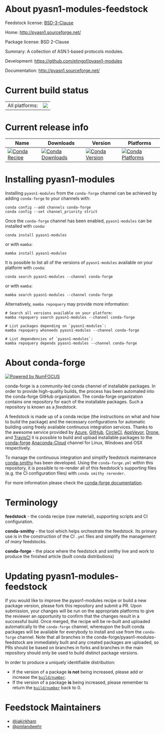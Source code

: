 About pyasn1-modules-feedstock
==============================

Feedstock license: [BSD-3-Clause](https://github.com/conda-forge/pyasn1-modules-feedstock/blob/main/LICENSE.txt)

Home: http://pyasn1.sourceforge.net/

Package license: BSD 2-Clause

Summary: A collection of ASN.1-based protocols modules.

Development: https://github.com/etingof/pyasn1-modules

Documentation: http://pyasn1.sourceforge.net/

Current build status
====================


<table><tr><td>All platforms:</td>
    <td>
      <a href="https://dev.azure.com/conda-forge/feedstock-builds/_build/latest?definitionId=3206&branchName=main">
        <img src="https://dev.azure.com/conda-forge/feedstock-builds/_apis/build/status/pyasn1-modules-feedstock?branchName=main">
      </a>
    </td>
  </tr>
</table>

Current release info
====================

| Name | Downloads | Version | Platforms |
| --- | --- | --- | --- |
| [![Conda Recipe](https://img.shields.io/badge/recipe-pyasn1--modules-green.svg)](https://anaconda.org/conda-forge/pyasn1-modules) | [![Conda Downloads](https://img.shields.io/conda/dn/conda-forge/pyasn1-modules.svg)](https://anaconda.org/conda-forge/pyasn1-modules) | [![Conda Version](https://img.shields.io/conda/vn/conda-forge/pyasn1-modules.svg)](https://anaconda.org/conda-forge/pyasn1-modules) | [![Conda Platforms](https://img.shields.io/conda/pn/conda-forge/pyasn1-modules.svg)](https://anaconda.org/conda-forge/pyasn1-modules) |

Installing pyasn1-modules
=========================

Installing `pyasn1-modules` from the `conda-forge` channel can be achieved by adding `conda-forge` to your channels with:

```
conda config --add channels conda-forge
conda config --set channel_priority strict
```

Once the `conda-forge` channel has been enabled, `pyasn1-modules` can be installed with `conda`:

```
conda install pyasn1-modules
```

or with `mamba`:

```
mamba install pyasn1-modules
```

It is possible to list all of the versions of `pyasn1-modules` available on your platform with `conda`:

```
conda search pyasn1-modules --channel conda-forge
```

or with `mamba`:

```
mamba search pyasn1-modules --channel conda-forge
```

Alternatively, `mamba repoquery` may provide more information:

```
# Search all versions available on your platform:
mamba repoquery search pyasn1-modules --channel conda-forge

# List packages depending on `pyasn1-modules`:
mamba repoquery whoneeds pyasn1-modules --channel conda-forge

# List dependencies of `pyasn1-modules`:
mamba repoquery depends pyasn1-modules --channel conda-forge
```


About conda-forge
=================

[![Powered by
NumFOCUS](https://img.shields.io/badge/powered%20by-NumFOCUS-orange.svg?style=flat&colorA=E1523D&colorB=007D8A)](https://numfocus.org)

conda-forge is a community-led conda channel of installable packages.
In order to provide high-quality builds, the process has been automated into the
conda-forge GitHub organization. The conda-forge organization contains one repository
for each of the installable packages. Such a repository is known as a *feedstock*.

A feedstock is made up of a conda recipe (the instructions on what and how to build
the package) and the necessary configurations for automatic building using freely
available continuous integration services. Thanks to the awesome service provided by
[Azure](https://azure.microsoft.com/en-us/services/devops/), [GitHub](https://github.com/),
[CircleCI](https://circleci.com/), [AppVeyor](https://www.appveyor.com/),
[Drone](https://cloud.drone.io/welcome), and [TravisCI](https://travis-ci.com/)
it is possible to build and upload installable packages to the
[conda-forge](https://anaconda.org/conda-forge) [Anaconda-Cloud](https://anaconda.org/)
channel for Linux, Windows and OSX respectively.

To manage the continuous integration and simplify feedstock maintenance
[conda-smithy](https://github.com/conda-forge/conda-smithy) has been developed.
Using the ``conda-forge.yml`` within this repository, it is possible to re-render all of
this feedstock's supporting files (e.g. the CI configuration files) with ``conda smithy rerender``.

For more information please check the [conda-forge documentation](https://conda-forge.org/docs/).

Terminology
===========

**feedstock** - the conda recipe (raw material), supporting scripts and CI configuration.

**conda-smithy** - the tool which helps orchestrate the feedstock.
                   Its primary use is in the construction of the CI ``.yml`` files
                   and simplify the management of *many* feedstocks.

**conda-forge** - the place where the feedstock and smithy live and work to
                  produce the finished article (built conda distributions)


Updating pyasn1-modules-feedstock
=================================

If you would like to improve the pyasn1-modules recipe or build a new
package version, please fork this repository and submit a PR. Upon submission,
your changes will be run on the appropriate platforms to give the reviewer an
opportunity to confirm that the changes result in a successful build. Once
merged, the recipe will be re-built and uploaded automatically to the
`conda-forge` channel, whereupon the built conda packages will be available for
everybody to install and use from the `conda-forge` channel.
Note that all branches in the conda-forge/pyasn1-modules-feedstock are
immediately built and any created packages are uploaded, so PRs should be based
on branches in forks and branches in the main repository should only be used to
build distinct package versions.

In order to produce a uniquely identifiable distribution:
 * If the version of a package **is not** being increased, please add or increase
   the [``build/number``](https://docs.conda.io/projects/conda-build/en/latest/resources/define-metadata.html#build-number-and-string).
 * If the version of a package **is** being increased, please remember to return
   the [``build/number``](https://docs.conda.io/projects/conda-build/en/latest/resources/define-metadata.html#build-number-and-string)
   back to 0.

Feedstock Maintainers
=====================

* [@jakirkham](https://github.com/jakirkham/)
* [@pmlandwehr](https://github.com/pmlandwehr/)

